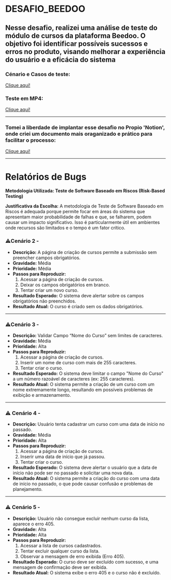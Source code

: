 # DESAFIO_BEEDOO

## Nesse desafio, realizei uma análise de teste do módulo de cursos da plataforma Beedoo. O objetivo foi identificar possíveis sucessos e erros no produto, visando melhorar a experiência do usuário e a eficácia do sistema

### Cénario e Casos de teste: 
[Clique aqui!](https://docs.google.com/document/d/19bZz5iTxfu6EJ5RrCF1VmunuJcPz9i81JsOPIvXtNS0/edit?usp=sharing)


### Teste em MP4:
[Clique aqui!](https://drive.google.com/drive/folders/1drIlbXKmss2PtilnLMiCiW6e9rG64WTS?usp=drive_link)

---

### Tomei a liberdade de implantar esse desafio no Propio 'Notion', onde criei um documento mais oraganizado e prático para facilitar o processo:
[Clique aqui!](https://imminent-dish-f5a.notion.site/Beedoo-QA-Chalenge-dcce99c9e99d45c297b19a90bcf2d28d?pvs=4)

---

# Relatórios de Bugs

**Metodologia Utilizada: Teste de Software Baseado em Riscos (Risk-Based Testing)**

**Justificativa da Escolha:**
A metodologia de Teste de Software Baseado em Riscos é adequada porque permite focar em áreas do sistema que apresentam maior probabilidade de falhas e que, se falharem, podem causar um impacto significativo. Isso é particularmente útil em ambientes onde recursos são limitados e o tempo é um fator crítico.

### ⚠️**Cenário 2 -**

- **Descrição:** A página de criação de cursos permite a submissão sem preencher campos obrigatórios.
- **Gravidade:** Média
- **Prioridade:** Média
- **Passos para Reproduzir:**
    1. Acessar a página de criação de cursos.
    2. Deixar os campos obrigatórios em branco.
    3. Tentar criar um novo curso.
- **Resultado Esperado:** O sistema deve alertar sobre os campos obrigatórios não preenchidos.
- **Resultado Atual:** O curso é criado sem os dados obrigatórios.

---

### ⚠️Cenário 3 -

- **Descrição:** Validar Campo “Nome do Curso” sem limites de caracteres.
- **Gravidade:** Média
- **Prioridade:** Alta
- **Passos para Reproduzir:**
    1. Acessar a página de criação de cursos.
    2. Inserir um nome de curso com mais de 255 caracteres.
    3. Tentar criar o curso.
- **Resultado Esperado:** O sistema deve limitar o campo "Nome do Curso" a um número razoável de caracteres (ex: 255 caracteres).
- **Resultado Atual:** O sistema permite a criação de um curso com um nome extremamente longo, resultando em possíveis problemas de exibição e armazenamento.

---

### ⚠️ Cenário 4 -

- **Descrição:** Usuário tenta cadastrar um curso com uma data de início no passado.
- **Gravidade:** Média
- **Prioridade:** Alta
- **Passos para Reproduzir:**
    1. Acessar a página de criação de cursos.
    2. Inserir uma data de início que já passou.
    3. Tentar criar o curso.
- **Resultado Esperado:** O sistema deve alertar o usuário que a data de início não pode ser no passado e solicitar uma nova data.
- **Resultado Atual:** O sistema permite a criação do curso com uma data de início no passado, o que pode causar confusão e problemas de planejamento.

---

### ⚠️ Cenário 5 -

- **Descrição:** Usuário não consegue excluir nenhum curso da lista, aparece o erro 405.
- **Gravidade:** Alta
- **Prioridade:** Alta
- **Passos para Reproduzir:**
    1. Acessar a lista de cursos cadastrados.
    2. Tentar excluir qualquer curso da lista.
    3. Observar a mensagem de erro exibida (Erro 405).
- **Resultado Esperado:** O curso deve ser excluído com sucesso, e uma mensagem de confirmação deve ser exibida.
- **Resultado Atual:** O sistema exibe o erro 405 e o curso não é excluído.

